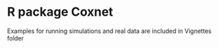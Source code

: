 # R package Coxnet

Examples for running simulations and real data are included in Vignettes folder

